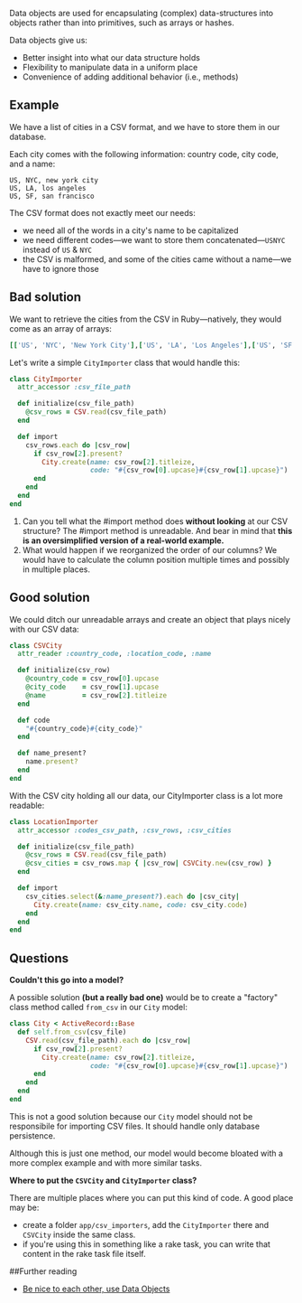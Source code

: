 Data objects are used for encapsulating (complex) data-structures into objects rather than into primitives, such as arrays or hashes.

Data objects give us:  

  * Better insight into what our data structure holds
  * Flexibility to manipulate data in a uniform place
  * Convenience of adding additional behavior (i.e., methods)

## Example

We have a list of cities in a CSV format, and we have to store them in our database.

Each city comes with the following information: country code, city code, and a name:

```csv
US, NYC, new york city
US, LA, los angeles
US, SF, san francisco
```

The CSV format does not exactly meet our needs:  

  * we need all of the words in a city's name to be capitalized
  * we need different codes—we want to store them concatenated—`USNYC` instead of `US` & `NYC`
  * the CSV is malformed, and some of the cities came without a name—we have to ignore those

## Bad solution

We want to retrieve the cities from the CSV in Ruby—natively, they would come as an array of arrays:

```ruby
[['US', 'NYC', 'New York City'],['US', 'LA', 'Los Angeles'],['US', 'SF', 'San Francisco']]
```

Let's write a simple `CityImporter` class that would handle this:

```ruby
class CityImporter
  attr_accessor :csv_file_path

  def initialize(csv_file_path)
    @csv_rows = CSV.read(csv_file_path)
  end

  def import
    csv_rows.each do |csv_row|
      if csv_row[2].present?
        City.create(name: csv_row[2].titleize,
                    code: "#{csv_row[0].upcase}#{csv_row[1].upcase}")
      end
    end
  end
end
```

1. Can you tell what the #import method does **without looking** at our CSV structure? The #import method is unreadable. And bear in mind that **this is an oversimplified version of a real-world example.**
2. What would happen if we reorganized the order of our columns? We would have to calculate the column position multiple times and possibly in multiple places.

## Good solution

We could ditch our unreadable arrays and create an object that plays nicely with our CSV data:

```ruby
class CSVCity
  attr_reader :country_code, :location_code, :name

  def initialize(csv_row)
    @country_code = csv_row[0].upcase
    @city_code    = csv_row[1].upcase
    @name         = csv_row[2].titleize
  end

  def code
    "#{country_code}#{city_code}"
  end

  def name_present?
    name.present?
  end
end
```

With the CSV city holding all our data, our CityImporter class is a lot more readable:

```ruby
class LocationImporter
  attr_accessor :codes_csv_path, :csv_rows, :csv_cities

  def initialize(csv_file_path)
    @csv_rows = CSV.read(csv_file_path)
    @csv_cities = csv_rows.map { |csv_row| CSVCity.new(csv_row) }
  end

  def import
    csv_cities.select(&:name_present?).each do |csv_city|
      City.create(name: csv_city.name, code: csv_city.code)
    end
  end
end
```

## Questions

**Couldn't this go into a model?**

A possible solution **(but a really bad one)** would be to create a "factory" class method called `from_csv` in our `City` model:

```ruby
class City < ActiveRecord::Base
  def self.from_csv(csv_file)
    CSV.read(csv_file_path).each do |csv_row|
      if csv_row[2].present?
        City.create(name: csv_row[2].titleize,
                    code: "#{csv_row[0].upcase}#{csv_row[1].upcase}")
      end
    end
  end
end
```

This is not a good solution because our `City` model should not be responsibile for importing CSV files. It should handle only database persistence.

Although this is just one method, our model would become bloated with a more complex example and with more similar tasks.

**Where to put the `CSVCity` and `CityImporter` class?**

There are multiple places where you can put this kind of code. A good place may be:  

  * create a folder `app/csv_importers`, add the `CityImporter` there and `CSVCity` inside the same class.
  * if you're using this in something like a rake task, you can write that content in the rake task file itself.

##Further reading

  * [Be nice to each other, use Data Objects](http://brewhouse.io/2015/07/31/be-nice-to-others-and-your-future-self-use-data-objects.html)
